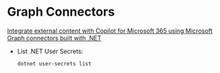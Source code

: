 # Graph Connectors

[Integrate external content with Copilot for Microsoft 365 using Microsoft Graph connectors built with .NET](https://learn.microsoft.com/en-us/training/modules/copilot-graph-connectors/)

- List .NET User Secrets:

    ```bash
    dotnet user-secrets list
    ```
